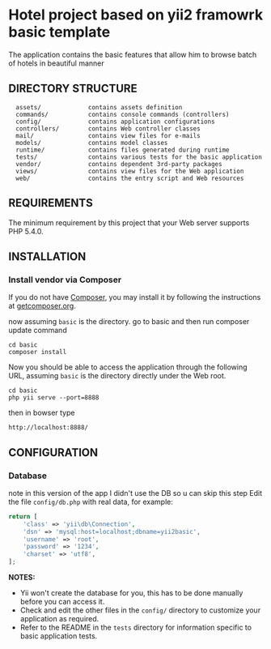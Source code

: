 Hotel project based on yii2 framowrk basic template
============================


The application contains the basic features that allow him to browse batch of hotels in beautiful manner

DIRECTORY STRUCTURE
-------------------

      assets/             contains assets definition
      commands/           contains console commands (controllers)
      config/             contains application configurations
      controllers/        contains Web controller classes
      mail/               contains view files for e-mails
      models/             contains model classes
      runtime/            contains files generated during runtime
      tests/              contains various tests for the basic application
      vendor/             contains dependent 3rd-party packages
      views/              contains view files for the Web application
      web/                contains the entry script and Web resources


REQUIREMENTS
------------

The minimum requirement by this project that your Web server supports PHP 5.4.0.


INSTALLATION
------------

### Install vendor via Composer

If you do not have [Composer](http://getcomposer.org/), you may install it by following the instructions
at [getcomposer.org](http://getcomposer.org/doc/00-intro.md#installation-nix).

now assuming `basic` is the directory. go to basic and then run composer update command

~~~
cd basic
composer install
~~~

Now you should be able to access the application through the following URL, assuming `basic` is the directory
directly under the Web root.

~~~
cd basic
php yii serve --port=8888
~~~
then in bowser type 

~~~
http://localhost:8888/

~~~

CONFIGURATION
-------------

### Database
note in this version of the app I didn't use the DB so u can skip this step
Edit the file `config/db.php` with real data, for example:

```php
return [
    'class' => 'yii\db\Connection',
    'dsn' => 'mysql:host=localhost;dbname=yii2basic',
    'username' => 'root',
    'password' => '1234',
    'charset' => 'utf8',
];
```

**NOTES:**
- Yii won't create the database for you, this has to be done manually before you can access it.
- Check and edit the other files in the `config/` directory to customize your application as required.
- Refer to the README in the `tests` directory for information specific to basic application tests.

